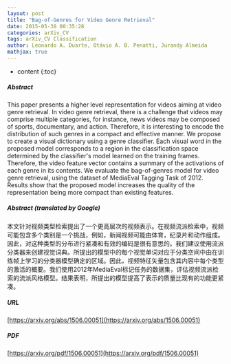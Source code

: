 ```yaml
---
layout: post
title: "Bag-of-Genres for Video Genre Retrieval"
date: 2015-05-30 00:35:28
categories: arXiv_CV
tags: arXiv_CV Classification
author: Leonardo A. Duarte, Otávio A. B. Penatti, Jurandy Almeida
mathjax: true
---
```


* content
{:toc}

##### Abstract
This paper presents a higher level representation for videos aiming at video genre retrieval. In video genre retrieval, there is a challenge that videos may comprise multiple categories, for instance, news videos may be composed of sports, documentary, and action. Therefore, it is interesting to encode the distribution of such genres in a compact and effective manner. We propose to create a visual dictionary using a genre classifier. Each visual word in the proposed model corresponds to a region in the classification space determined by the classifier's model learned on the training frames. Therefore, the video feature vector contains a summary of the activations of each genre in its contents. We evaluate the bag-of-genres model for video genre retrieval, using the dataset of MediaEval Tagging Task of 2012. Results show that the proposed model increases the quality of the representation being more compact than existing features.

##### Abstract (translated by Google)
本文针对视频类型检索提出了一个更高层次的视频表示。在视频流派检索中，视频可能包含多个类别是一个挑战，例如，新闻视频可能由体育，纪录片和动作组成。因此，对这种类型的分布进行紧凑和有效的编码是很有意思的。我们建议使用流派分类器来创建视觉词典。所提出的模型中的每个视觉单词对应于分类空间中由在训练帧上学习的分类器模型确定的区域。因此，视频特征矢量包含其内容中每个类型的激活的概要。我们使用2012年MediaEval标记任务的数据集，评估视频流派检索的流派风格模型。结果表明，所提出的模型提高了表示的质量比现有的功能更紧凑。

##### URL
[https://arxiv.org/abs/1506.00051](https://arxiv.org/abs/1506.00051)

##### PDF
[https://arxiv.org/pdf/1506.00051](https://arxiv.org/pdf/1506.00051)

